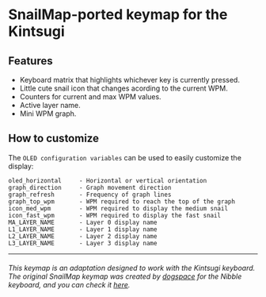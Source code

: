 # SnailMap-ported keymap for the Kintsugi

## Features

- Keyboard matrix that highlights whichever key is currently pressed.
- Little cute snail icon that changes acording to the current WPM.
- Counters for current and max WPM values.
- Active layer name.
- Mini WPM graph.

## How to customize

The `OLED configuration variables` can be used to easily customize the display:

```
oled_horizontal     - Horizontal or vertical orientation
graph_direction     - Graph movement direction
graph_refresh       - Frequency of graph lines
graph_top_wpm       - WPM required to reach the top of the graph
icon_med_wpm        - WPM required to display the medium snail
icon_fast_wpm       - WPM required to display the fast snail
MA_LAYER_NAME       - Layer 0 display name
L1_LAYER_NAME       - Layer 1 display name
L2_LAYER_NAME       - Layer 2 display name
L3_LAYER_NAME       - Layer 3 display name
```

___

###### *This keymap is an adaptation designed to work with the Kintsugi keyboard. The original SnailMap keymap was created by [dogspace](https://github.com/dogspace) for the Nibble keyboard, and you can check it [here](https://github.com/qmk/qmk_firmware/tree/master/keyboards/nullbitsco/nibble/keymaps/snailmap).*